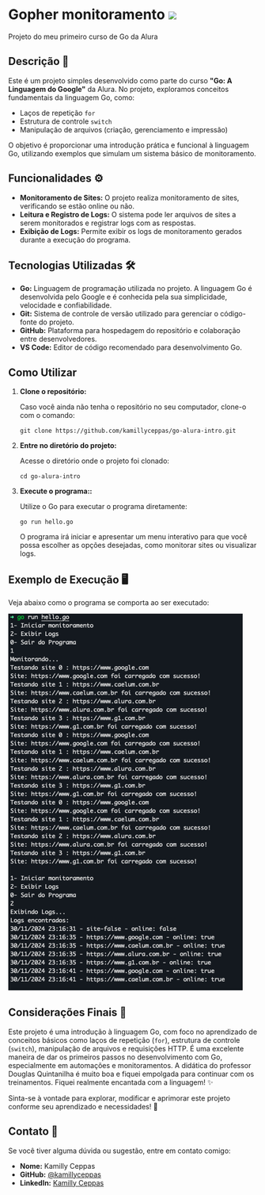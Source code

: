 
# Gopher monitoramento <img src="https://raw.githubusercontent.com/rfyiamcool/golang_logo/master/png/golang_27.png" width="40" />

Projeto do meu primeiro curso de Go da Alura 


## Descrição 📝

Este é um projeto simples desenvolvido como parte do curso **"Go: A Linguagem do Google"** da Alura. No projeto, exploramos conceitos fundamentais da linguagem Go, como:

- Laços de repetição `for`
- Estrutura de controle `switch`
- Manipulação de arquivos (criação, gerenciamento e impressão)

O objetivo é proporcionar uma introdução prática e funcional à linguagem Go, utilizando exemplos que simulam um sistema básico de monitoramento.

## Funcionalidades ⚙️

- **Monitoramento de Sites:** O projeto realiza monitoramento de sites, verificando se estão online ou não.
- **Leitura e Registro de Logs:** O sistema pode ler arquivos de sites a serem monitorados e registrar logs com as respostas.
- **Exibição de Logs:** Permite exibir os logs de monitoramento gerados durante a execução do programa.

## Tecnologias Utilizadas 🛠️

- **Go:** Linguagem de programação utilizada no projeto. A linguagem Go é desenvolvida pelo Google e é conhecida pela sua simplicidade, velocidade e confiabilidade.
- **Git:** Sistema de controle de versão utilizado para gerenciar o código-fonte do projeto.
- **GitHub:** Plataforma para hospedagem do repositório e colaboração entre desenvolvedores.
- **VS Code:** Editor de código recomendado para desenvolvimento Go.

## Como Utilizar 

1. **Clone o repositório:**

   Caso você ainda não tenha o repositório no seu computador, clone-o com o comando:

   ```
   git clone https://github.com/kamillyceppas/go-alura-intro.git
   ```

2. **Entre no diretório do projeto:**

   Acesse o diretório onde o projeto foi clonado:

   ```
   cd go-alura-intro
    ```
3. **Execute o programa::**

   Utilize o Go para executar o programa diretamente:

   ```
   go run hello.go

    ```
   O programa irá iniciar e apresentar um menu interativo para que você possa escolher as opções desejadas, como monitorar sites ou visualizar logs.

## Exemplo de Execução 🖥️

Veja abaixo como o programa se comporta ao ser executado:

![Terminal Exemplo](file.png)


## Considerações Finais 🎯

Este projeto é uma introdução à linguagem Go, com foco no aprendizado de conceitos básicos como laços de repetição (`for`), estrutura de controle (`switch`), manipulação de arquivos e requisições HTTP. É uma excelente maneira de dar os primeiros passos no desenvolvimento com Go, especialmente em automações e monitoramentos. A didática do professor Douglas Quintanilha é muito boa e fiquei empolgada para continuar com os treinamentos. Fiquei realmente encantada com a linguagem! ✨ 

Sinta-se à vontade para explorar, modificar e aprimorar este projeto conforme seu aprendizado e necessidades! 🚀

## Contato 📩

Se você tiver alguma dúvida ou sugestão, entre em contato comigo:

- **Nome:** Kamilly Ceppas 
- **GitHub:** [@kamillyceppas](https://github.com/kamillyceppas)
- **LinkedIn:** [Kamilly Ceppas](https://www.linkedin.com/in/kamillyceppas/)

